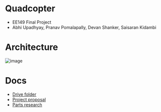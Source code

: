# Quadcopter
- EE149 Final Project
- Abhi Upadhyay, Pranav Pomalapally, Devan Shanker, Saisaran Kidambi

# Architecture
![image](https://user-images.githubusercontent.com/6136843/141734298-e82c32cc-05f5-45ca-a959-ce4ac1cd6afd.png)


# Docs
- [Drive folder](https://drive.google.com/drive/u/0/folders/1z9w4FiKU779kSoAePMhZpMJqE_qxDBUN)
- [Project proposal](https://drive.google.com/drive/u/0/folders/1z9w4FiKU779kSoAePMhZpMJqE_qxDBUN)
- [Parts research](https://docs.google.com/spreadsheets/d/1W4SOoiZAKfaTcyHB8h7Ji4nHMvn6XT8dhc893T2B0os/edit#gid=0)

